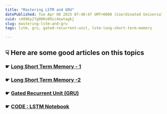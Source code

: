 ```yaml
---
title: "Mastering LSTM and GRU"
datePublished: Tue Apr 08 2025 07:40:47 GMT+0000 (Coordinated Universal Time)
cuid: cm986y27g000z09ic4ewtagkj
slug: mastering-lstm-and-gru
tags: lstm, gru, gated-recurrent-unit, lstm-long-short-term-memory

---
```


## ☟ Here are some good articles on this topics

### ☛ [Long Short Term Memory - 1](https://www.geeksforgeeks.org/long-short-term-memory-networks-explanation/?ref=asr1)

### ☛ [Long Short Term Memory -2](https://www.geeksforgeeks.org/deep-learning-introduction-to-long-short-term-memory/)

### ☛ [Gated Recurrent Unit (GRU)](https://www.geeksforgeeks.org/gated-recurrent-unit-networks/)

### ☛ [CODE : LSTM Notebook](https://www.kaggle.com/code/carlmcbrideellis/lstm-time-series-prediction-sine-wave-example)